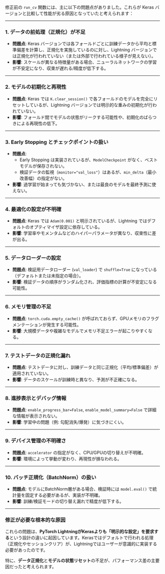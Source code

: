修正前の `run_cv` 関数には、主に以下の問題点がありました。これらが Keras バージョンと比較して性能が劣る原因となっていたと考えられます：

---

### 1. **データの前処理（正規化）が不足**
   - **問題点**: Keras バージョンでは各フォールドごとに訓練データから平均と標準偏差を計算し、正規化を実施しているのに対し、Lightning バージョンでは正規化が行われていない（または外部で行われている様子が見えない）。
   - **影響**: スケールが異なる特徴量がある場合、ニューラルネットワークの学習が不安定になり、収束が遅れる/精度が低下する。

---

### 2. **モデルの初期化と再現性**
   - **問題点**: Keras では `K.clear_session()` で各フォールドのモデルを完全にリセットしているが、Lightning バージョンでは明示的な重みの初期化が行われていない。
   - **影響**: フォールド間でモデルの状態がリークする可能性や、初期化のばらつきによる再現性の低下。

---

### 3. **Early Stopping とチェックポイントの扱い**
   - **問題点**: 
     - Early Stopping は実装されているが、`ModelCheckpoint` がなく、ベストモデルが保存されない。
     - 検証データの監視（`monitor="val_loss"`）はあるが、`min_delta`（最小改善幅）の指定がない。
   - **影響**: 過学習が始まっても気づかない、または最良のモデルを最終予測に使えない。

---

### 4. **最適化の設定が不明確**
   - **問題点**: Keras では `Adam(0.001)` と明示されているが、Lightning ではデフォルトのオプティマイザ設定に依存している。
   - **影響**: 学習率やモメンタムなどのハイパーパラメータが異なり、収束性に差が出る。

---

### 5. **データローダーの設定**
   - **問題点**: 検証用データローダー (`val_loader`) で `shuffle=True` になっている（デフォルトまたは未指定の場合）。
   - **影響**: 検証データの順序がランダム化され、評価指標の計算が不安定になる可能性。

---

### 6. **メモリ管理の不足**
   - **問題点**: `torch.cuda.empty_cache()` が呼ばれておらず、GPUメモリのフラグメンテーションが発生する可能性。
   - **影響**: 大規模データや複雑なモデルでメモリ不足エラーが起こりやすくなる。

---

### 7. **テストデータの正規化漏れ**
   - **問題点**: テストデータに対し、訓練データと同じ正規化（平均/標準偏差）が適用されていない。
   - **影響**: データのスケールが訓練時と異なり、予測が不正確になる。

---

### 8. **進捗表示とデバッグ情報**
   - **問題点**: `enable_progress_bar=False`, `enable_model_summary=False` で詳細な情報が表示されない。
   - **影響**: 学習中の問題（例: 勾配消失/爆発）に気づきにくい。

---

### 9. **デバイス管理の不明確さ**
   - **問題点**: `accelerator` の指定がなく、CPU/GPUの切り替えが不明確。
   - **影響**: 環境によって挙動が変わり、再現性が損なわれる。

---

### 10. **バッチ正規化（BatchNorm）の扱い**
   - **問題点**: モデルにBatchNorm層がある場合、検証時には `model.eval()` で統計量を固定する必要があるが、実装が不明確。
   - **影響**: 訓練/検証モードの切り替え漏れで精度が低下する。

---

### 修正が必要な根本的な原因
これらの問題は、**PyTorch LightningがKerasよりも「明示的な設定」を要求する**という設計の違いに起因しています。Kerasではデフォルトで行われる処理（正規化やセッションクリア）が、Lightningではユーザーが意識的に実装する必要があったのです。

特に、**データ正規化**と**モデルの状態リセット**の不足が、パフォーマンス差の主要因だったと考えられます。
